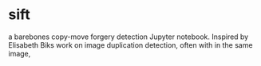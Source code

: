 # sift
a barebones copy-move forgery detection Jupyter notebook. Inspired by Elisabeth Biks work on image duplication detection, often with in the same image,
